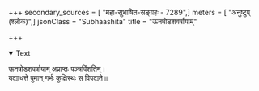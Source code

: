 +++
secondary_sources = [ "महा-सुभाषित-सङ्ग्रहः - 7289",]
meters = [ "अनुष्टुप् (श्लोक)",]
jsonClass = "Subhaashita"
title = "ऊनषोडशवर्षायाम्"

+++

<details open><summary>Text</summary>

ऊनषोडशवर्षायाम् अप्राप्तः पञ्चविंशतिम्।  
यद्याधत्ते पुमान् गर्भः कुक्षिस्थः स विपद्यते॥
</details>
